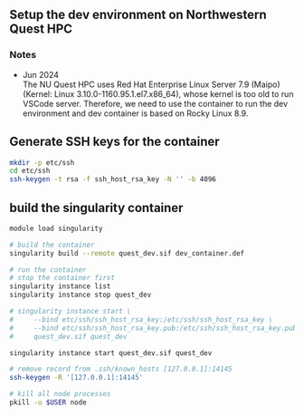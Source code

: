 ## Setup the dev environment on Northwestern Quest HPC

### Notes
- Jun 2024  
The NU Quest HPC uses Red Hat Enterprise Linux Server 7.9 (Maipo) (Kernel: Linux 3.10.0-1160.95.1.el7.x86_64), whose kernel is too old to run VSCode server. Therefore, we need to use the container to run the dev environment and dev container is based on Rocky Linux 8.9.

## Generate SSH keys for the container
```bash
mkdir -p etc/ssh
cd etc/ssh
ssh-keygen -t rsa -f ssh_host_rsa_key -N '' -b 4096
```

## build the singularity container
```bash
module load singularity

# build the container
singularity build --remote quest_dev.sif dev_container.def

# run the container
# stop the container first
singularity instance list
singularity instance stop quest_dev

# singularity instance start \
#     --bind etc/ssh/ssh_host_rsa_key:/etc/ssh/ssh_host_rsa_key \
#     --bind etc/ssh/ssh_host_rsa_key.pub:/etc/ssh/ssh_host_rsa_key.pub \
#     quest_dev.sif quest_dev

singularity instance start quest_dev.sif quest_dev

# remove record from .ssh/known_hosts [127.0.0.1]:14145
ssh-keygen -R '[127.0.0.1]:14145'

# kill all node processes
pkill -u $USER node
```